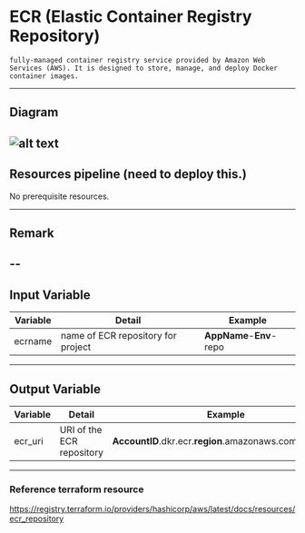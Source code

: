 # ECR (Elastic Container Registry Repository)
    fully-managed container registry service provided by Amazon Web Services (AWS). It is designed to store, manage, and deploy Docker container images.

----
## Diagram
![alt text](KBTG-Terraform-diagram-5.ECR.drawio.png)
----
## Resources pipeline (need to deploy this.)
No prerequisite resources. 

----
## Remark
 --
----
## Input Variable
Variable | Detail | Example |
----- | ----- | ----- |
ecrname | name of ECR repository for project | **AppName**-**Env**-repo |

----
## Output Variable
Variable | Detail | Example |
----- | ----- | ----- |
ecr_uri | URI of the ECR repository | **AccountID**.dkr.ecr.**region**.amazonaws.com/**ecrname** |

----
### Reference terraform resource
https://registry.terraform.io/providers/hashicorp/aws/latest/docs/resources/ecr_repository